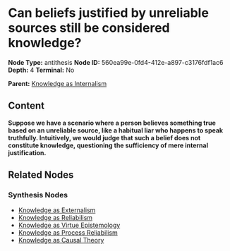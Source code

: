 # Can beliefs justified by unreliable sources still be considered knowledge?

**Node Type:** antithesis
**Node ID:** 560ea99e-0fd4-412e-a897-c3176fdf1ac6
**Depth:** 4
**Terminal:** No

**Parent:** [Knowledge as Internalism](knowledge-as-internalism-synthesis-fb7e1520-b441-4961-9b0a-60439049917f.md)

## Content

**Suppose we have a scenario where a person believes something true based on an unreliable source, like a habitual liar who happens to speak truthfully. Intuitively, we would judge that such a belief does not constitute knowledge, questioning the sufficiency of mere internal justification.**

## Related Nodes

### Synthesis Nodes

- [Knowledge as Externalism](knowledge-as-externalism-synthesis-1968e686-c2c1-4d0e-bb5c-4356ffe6aac9.md)
- [Knowledge as Reliabilism](knowledge-as-reliabilism-synthesis-eee2e771-ad03-4508-9394-935e8b70195e.md)
- [Knowledge as Virtue Epistemology](knowledge-as-virtue-epistemology-synthesis-8208eb5f-d2c9-4e2d-88b5-769444a640f9.md)
- [Knowledge as Process Reliabilism](knowledge-as-process-reliabilism-synthesis-e710724b-83a2-4ab7-8d68-e56494f166ea.md)
- [Knowledge as Causal Theory](knowledge-as-causal-theory-synthesis-8b0c9621-ccb5-46de-8d2b-4c451153e5fe.md)
